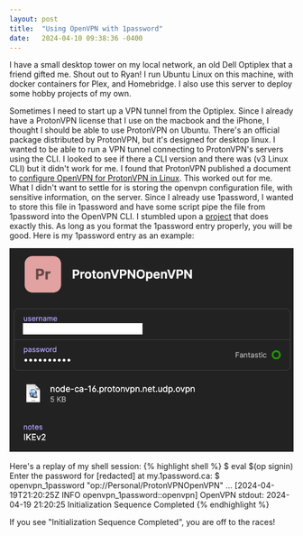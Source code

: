 ```yaml
---
layout: post
title:  "Using OpenVPN with 1password"
date:   2024-04-10 09:38:36 -0400
---
```


I have a small desktop tower on my local network, an old Dell Optiplex that a friend gifted me. Shout out to Ryan! I run Ubuntu Linux on this machine, with docker containers for Plex, and Homebridge. I also use this server to deploy some hobby projects of my own.

Sometimes I need to start up a VPN tunnel from the Optiplex. Since I already have a ProtonVPN license that I use on the macbook and the iPhone, I thought I should be able to use ProtonVPN on Ubuntu. There's an official package distributed by ProtonVPN, but it's designed for desktop linux. I wanted to be able to run a VPN tunnel connecting to ProtonVPN's servers using the CLI. I looked to see if there a CLI version and there was (v3 Linux CLI) but it didn't work for me. I found that ProtonVPN published a document to [configure OpenVPN for ProtonVPN in Linux](https://protonvpn.com/support/linux-openvpn/). This worked out for me. What I didn't want to settle for is storing the openvpn configuration file, with sensitive information, on the server.
Since I already use 1password, I wanted to store this file in 1password and have some script pipe the file from 1password into the OpenVPN CLI.
I stumbled upon a [project](https://github.com/akinazuki/openvpn-1password) that does exactly this.
As long as you format the 1password entry properly, you will be good. Here is my 1password entry as an example:

![1password entry for OpenVPN to connect to ProtonVPN](/assets/1password-protonvpn.png)

Here's a replay of my shell session:
{% highlight shell %}
$ eval $(op signin)
Enter the password for [redacted] at my.1password.ca:
$ openvpn_1password "op://Personal/ProtonVPNOpenVPN"
...
[2024-04-19T21:20:25Z INFO  openvpn_1password::openvpn] OpenVPN stdout: 2024-04-19 21:20:25 Initialization Sequence Completed
{% endhighlight %}

If you see "Initialization Sequence Completed", you are off to the races!

